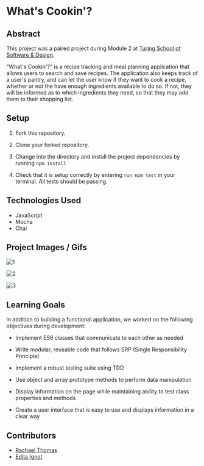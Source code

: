 # What's Cookin'?


## Abstract

 This project was a paired project during Module 2 at [Turing School of Software & Design](https://turing.io/).

 "What's Cookin'?" is a recipe tracking and meal planning application that allows users to search and save recipes. The application also keeps track of a user's pantry, and can let the user know if they want to cook a recipe, whether or not the have enough ingredients available to do so. If not, they will be informed as to which ingredients they need, so that they may add them to their shopping list.


## Setup

1. Fork this repository.

2. Clone your forked repository.

3. Change into the directory and install the project dependencies by running `npm install`

3. Check that it is setup correctly by entering `run npm test` in your terminal. All tests should be passing.


## Technologies Used

* JavaScript
* Mocha
* Chai


## Project Images / Gifs

![1](https://user-images.githubusercontent.com/57964291/78178996-bb17e380-741d-11ea-84fb-7041b7735372.gif)


![2](https://user-images.githubusercontent.com/57964291/78179825-10a0c000-741f-11ea-9045-f543ead0d569.gif)


![3](https://user-images.githubusercontent.com/57964291/78180313-d71c8480-741f-11ea-8c88-131052153835.gif)



## Learning Goals

In addition to building a functional application, we worked on the following objectives during development:

* Implement ES6 classes that communicate to each other as needed

* Write modular, reusable code that follows SRP (Single Responsibility Principle)

* Implement a robust testing suite using TDD

* Use object and array prototype methods to perform data manipulation

* Display information on the page while maintaining ability to test class properties and methods

* Create a user interface that is easy to use and displays information in a clear way


## Contributors

* [Rachael Thomas](https://github.com/rachael-t)
* [Edita Ignot](https://github.com/edignot)

